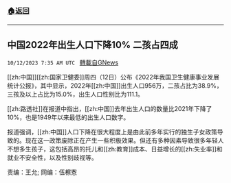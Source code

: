###  [:house:返回](README.md)
---


## 中国2022年出生人口下降10% 二孩占四成
`10/12/2023 7:35 AM UTC ` [轉載自GNews](https://gnews.org/articles/1825015)

[[zh:中国]][[zh:国家卫健委]]周四（12日）公布《2022年我国卫生健康事业发展统计公报》，其中显示，2022年[[zh:中国]]出生人口956万，二孩占比为38.9%，三孩及以上占比为15.0%，出生人口性别比为111.1。

[[zh:路透社]]在报道中指出，[[zh:中国]]去年出生人口的数量比2021年下降了10%，也是1949年以来最低的出生人口数字。

报道强调，[[zh:中国]]人口下降在很大程度上是由此前多年实行的独生子女政策导致的。现在这一政策废除正在产生一些积极效果。但还有多种因素导致很多年轻人不想多生孩子，这包括高昂的托儿和[[zh:教育]]成本、日益增长的[[zh:失业率]]和就业不安全性，以及性别歧视等。

责编：王允;  网编：伍檫愙
